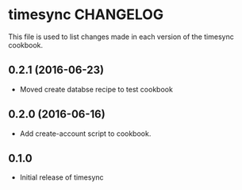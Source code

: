 timesync CHANGELOG
==================
This file is used to list changes made in each version of the
timesync cookbook.

0.2.1 (2016-06-23)
------------------
- Moved create databse recipe to test cookbook

0.2.0 (2016-06-16)
------------------
- Add create-account script to cookbook.

0.1.0
-----
- Initial release of timesync

